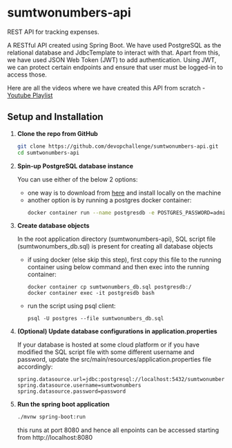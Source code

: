 # sumtwonumbers-api

REST API for tracking expenses.

A RESTful API created using Spring Boot. We have used PostgreSQL as the relational database and JdbcTemplate to interact with that.
Apart from this, we have used JSON Web Token (JWT) to add authentication. Using JWT, we can protect certain endpoints and ensure that user must be logged-in to access those.

Here are all the videos where we have created this API from scratch - [Youtube Playlist](https://www.youtube.com/playlist?list=PLWieu6NbbqTwwYwylgXmmKVX1ZWsUVx8m)

## Setup and Installation

1. **Clone the repo from GitHub**
   ```sh
   git clone https://github.com/devopchallenge/sumtwonumbers-api.git
   cd sumtwonumbers-api
   ```
2. **Spin-up PostgreSQL database instance**

   You can use either of the below 2 options:
   - one way is to download from [here](https://www.postgresql.org/download) and install locally on the machine
   - another option is by running a postgres docker container:
     ```sh
     docker container run --name postgresdb -e POSTGRES_PASSWORD=admin -d -p 5432:5432 postgres
     ```
3. **Create database objects**

   In the root application directory (sumtwonumbers-api), SQL script file (sumtwonumbers_db.sql) is present for creating all database objects
   - if using docker (else skip this step), first copy this file to the running container using below command and then exec into the running container:
     ```
     docker container cp sumtwonumbers_db.sql postgresdb:/
     docker container exec -it postgresdb bash
     ```
   - run the script using psql client:
     ```
     psql -U postgres --file sumtwonumbers_db.sql
     ```
4. **(Optional) Update database configurations in application.properties**
   
   If your database is hosted at some cloud platform or if you have modified the SQL script file with some different username and password, update the src/main/resources/application.properties file accordingly:
   ```properties
   spring.datasource.url=jdbc:postgresql://localhost:5432/sumtwonumbersdb
   spring.datasource.username=sumtwonumbers
   spring.datasource.password=password
   ```
5. **Run the spring boot application**
   ```sh
   ./mvnw spring-boot:run
   ```
   this runs at port 8080 and hence all enpoints can be accessed starting from http://localhost:8080
